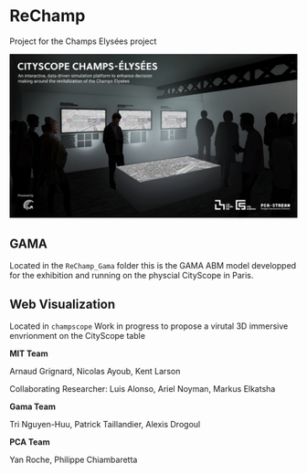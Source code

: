 # ReChamp
Project for the Champs Elysées project

![](ReChamp.png)

## GAMA 
Located in the ```` ReChamp_Gama ```` folder this is the GAMA ABM model developped for the exhibition and running on the physcial CityScope in Paris.

## Web Visualization
Located in ```` champscope ````
Work in progress to propose a virutal 3D immersive envrionment on the CityScope table 

**MIT Team**

Arnaud Grignard, Nicolas Ayoub, Kent Larson

Collaborating Researcher: Luis Alonso, Ariel Noyman, Markus Elkatsha

**Gama Team**

Tri Nguyen-Huu, Patrick Taillandier, Alexis Drogoul

**PCA Team**

Yan Roche, Philippe Chiambaretta

